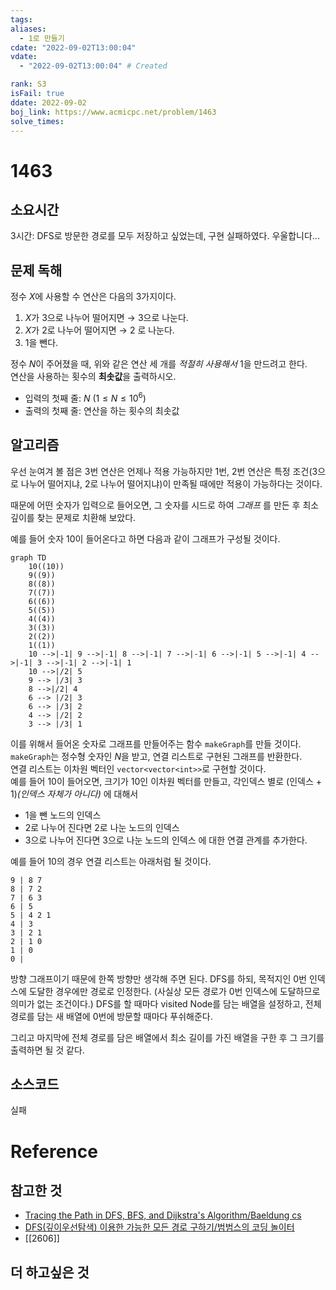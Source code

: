 ```yaml
---
tags:
aliases:
  - 1로 만들기
cdate: "2022-09-02T13:00:04"
vdate:
  - "2022-09-02T13:00:04" # Created

rank: S3
isFail: true
ddate: 2022-09-02
boj_link: https://www.acmicpc.net/problem/1463
solve_times:
---
```


# 1463

## 소요시간

3시간: DFS로 방문한 경로를 모두 저장하고 싶었는데, 구현 실패하였다.
우울합니다...

## 문제 독해

정수 $X$에 사용할 수 연산은 다음의 3가지이다.
1. $X$가 $3$으로 나누어 떨어지면 → $3$으로 나눈다.
2. $X$가 $2$로 나누어 떨어지면 → $2$ 로 나눈다.
3. $1$을 뺀다.

정수 $N$이 주어졌을 때, 위와 같은 연산 세 개를 *적절히 사용해서* $1$을 만드려고 한다.  
연산을 사용하는 횟수의 **최솟값**을 출력하시오.  

- 입력의 첫째 줄: $N$ $(1 \leq N \leq 10^{6})$
- 출력의 첫째 줄: 연산을 하는 횟수의 최솟값

## 알고리즘

우선 눈여겨 볼 점은 3번 연산은 언제나 적용 가능하지만 1번, 2번 연산은 특정 조건(3으로 나누어 떨어지냐, 2로 나누어 떨어지냐)이 만족될 때에만 적용이 가능하다는 것이다.

때문에 어떤 숫자가 입력으로 들어오면, 그 숫자를 시드로 하여 *그래프* 를 만든 후 최소 깊이를 찾는 문제로 치환해 보았다.

예를 들어 숫자 10이 들어온다고 하면 다음과 같이 그래프가 구성될 것이다.

```mermaid
graph TD
    10((10))
    9((9))
    8((8))
    7((7))
    6((6))
    5((5))
    4((4))
    3((3))
    2((2))
    1((1))
    10 -->|-1| 9 -->|-1| 8 -->|-1| 7 -->|-1| 6 -->|-1| 5 -->|-1| 4 -->|-1| 3 -->|-1| 2 -->|-1| 1
    10 -->|/2| 5
    9 --> |/3| 3
    8 -->|/2| 4
    6 --> |/2| 3
    6 --> |/3| 2
    4 --> |/2| 2
    3 --> |/3| 1
```

이를 위해서 들어온 숫자로 그래프를 만들어주는 함수 `makeGraph`를 만들 것이다.  
`makeGraph`는 정수형 숫자인 $N$을 받고, 연결 리스트로 구현된 그래프를 반환한다.  
연결 리스트는 이차원 벡터인 `vector<vector<int>>`로 구현할 것이다.  
예를 들어 10이 들어오면, 크기가 10인 이차원 벡터를 만들고, 각인덱스 별로 (인덱스 + 1)*(인덱스 자체가 아니다)* 에 대해서
- 1을 뺀 노드의 인덱스
- 2로 나누어 진다면 2로 나눈 노드의 인덱스
- 3으로 나누어 진다면 3으로 나눈 노드의 인덱스
에 대한 연결 관계를 추가한다.

예를 들어 10의 경우 연결 리스트는 아래처럼 될 것이다.

```text
9 | 8 7
8 | 7 2
7 | 6 3
6 | 5
5 | 4 2 1
4 | 3
3 | 2 1
2 | 1 0
1 | 0
0 |
```

방향 그래프이기 때문에 한쪽 방향만 생각해 주면 된다.
DFS를 하되, 목적지인 0번 인덱스에 도달한 경우에만 경로로 인정한다. (사실상 모든 경로가 0번 인덱스에 도달하므로 의미가 없는 조건이다.) DFS를 할 때마다 visited Node를 담는 배열을 설정하고, 전체 경로를 담는 새 배열에 0번에 방문할 때마다 푸쉬해준다.

그리고 마지막에 전체 경로를 담은 배열에서 최소 길이를 가진 배열을 구한 후 그 크기를 출력하면 될 것 같다.

## 소스코드

실패

# Reference

## 참고한 것

- [Tracing the Path in DFS, BFS, and Dijkstra's Algorithm/Baeldung cs](https://www.baeldung.com/cs/dfs-vs-bfs-vs-dijkstra)
- [DFS(깊이우선탐색) 이용한 가능한 모든 경로 구하기/범범스의 코딩 놀이터](https://bumbums.tistory.com/1)
- [[2606]]

## 더 하고싶은 것


